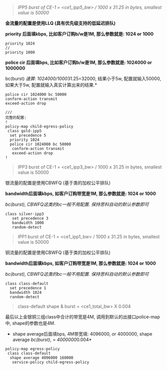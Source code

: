 > *IPP5 burst of CE-1 = <ce1_ipp5_bw> / 1000 x 31.25 in bytes, smallest value is 50000*

**金流量的配置是使用LLQ (具有优先级支持的低延迟排队)**

**priority 后面填kbps, 比如客户订购b/w是1M, 那么参数就是: 1024 or 1000**

```
priority 1024
//
priority 1000
```

**police cir 后面填bps, 比如客户订购b/w是1M, 那么参数就是: 1024000 or 1000000**

bc(burst) *速算: 1024000/1000*31.25=32000, 结果小于5w, 配置就输入50000, 如果大于5w, 配置就输入真实计算出来的结果.* 

```
police cir 1024000 bc 50000
conform-action transmit
exceed-action drop

///
完整的配置: 
!
policy-map child-egress-policy
 class gold-ipp5
  set precedence 5
  priority 1024
  police cir 1024000 bc 50000
   conform-action transmit 
   exceed-action drop
!
```

> IPP3 burst of CE-1 = <ce1_ipp3_bw> / 1000 x 31.25 in bytes, smallest value is 50000

银流量的配置是使用CBWFQ (基于类的加权公平排队)

**bandwidth后面填kbps, 如客户订购带宽是1M, 那么参数就是: 1024 or 1000**

*bc(burst), CBWFQ这类的bc一般不用配置. 保持思科自动的默认参数即可*

```
class silver-ipp3
   set precedence 3
   bandwidth 1000
   random-detect
```

> IPP1 burst of CE-1 = <ce1_ipp1_bw> / 1000 x 31.25 in bytes, smallest value is 50000

铜流量的配置是使用CBWFQ (基于类的加权公平排队)

**bandwidth后面填kbps, 如客户订购带宽是1M, 那么参数就是: 1024 or 1000**

*bc(burst), CBWFQ这类的bc一般不用配置. 保持思科自动的默认参数即可*

```
class class-default
  set precedence 1
  bandwidth 1024
  random-detect
```

> class-default shape & burst = <ce1_total_bw> X 0.004

最后以上金银铜三组class中合计的带宽是4M, 调用到默认的出接口police-map中, shape的参数也是4M.  

- shape average后面填bps, 4M带宽填: 4096000, or 4000000, shape average *bc(burst), = 4000000*0.004*

```
policy-map egress-policy
 class class-default
  shape average 4096000 160000
   service-policy child-egress-policy
```
